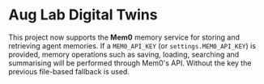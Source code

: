 # Aug Lab Digital Twins

This project now supports the **Mem0** memory service for storing and retrieving
agent memories. If a `MEM0_API_KEY` (or `settings.MEM0_API_KEY`) is provided,
memory operations such as saving, loading, searching and summarising will be
performed through Mem0's API. Without the key the previous file-based fallback
is used.
